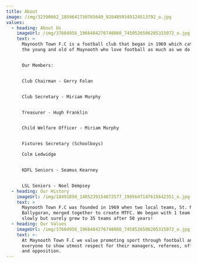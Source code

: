 ```yaml
---
title: About
image: /img/32390662_1859641730765649_9204859349124513792_o.jpg
values:
  - heading: About Us
    imageUrl: /img/37604956_1966484276748060_7450526506205315072_o.jpg
    text: >
      Maynooth Town F.C is a football club that began in 1969 which caters for
      the young and old of Maynooth who love football as much as we do. 


      Our Members:


      Club Chairman - Gerry Folan


      Club Secretary - Miriam Murphy


      Treasurer - Hugh Franklin


      Child Welfare Officer - Miriam Murphy


      Fixtures Secretary (Schoolboys)

      Colm Ledwidge


      KDFL Seniors - Seamus Kearney


      LSL Seniors - Noel Dempsey
  - heading: Our History
    imageUrl: /img/18491850_1485239154872577_1995647147615642351_o.jpg
    text: >
      Maynooth Town F.C was founded in 1969 when two local teams, St. Mary's and
      Ballygoran, merged together to create MTFC. We began with 1 team and
      slowly but surely grew to 35 teams after 50 years! 
  - heading: Our Values
    imageUrl: /img/37604956_1966484276748060_7450526506205315072_o.jpg
    text: >-
      At Maynooth Town F.C we value promoting sport through football and for
      everyone to show utmost respect for their managers, referees, officials
      and opposition.
---
```


